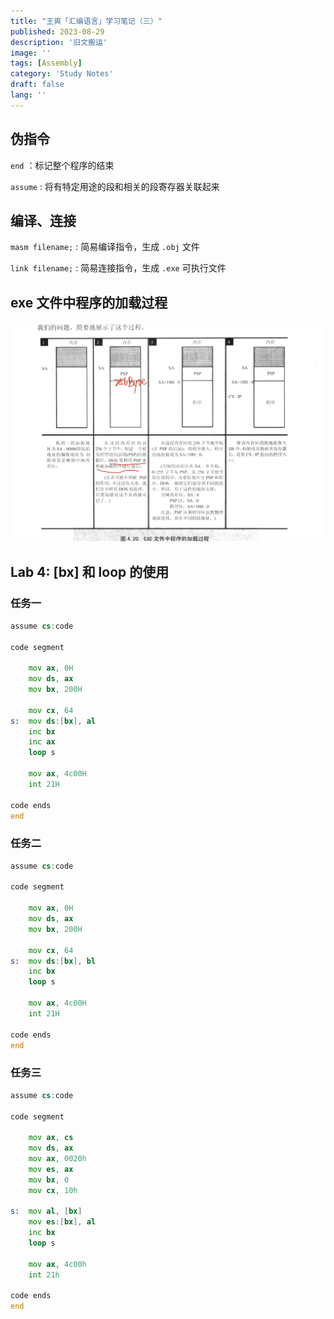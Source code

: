```yaml
---
title: "王爽「汇编语言」学习笔记（三）"
published: 2023-08-29
description: '旧文搬运'
image: ''
tags: [Assembly]
category: 'Study Notes'
draft: false 
lang: ''
---
```


## 伪指令

`end` ：标记整个程序的结束

`assume` : 将有特定用途的段和相关的段寄存器关联起来

## 编译、连接

`masm filename;` : 简易编译指令，生成 `.obj` 文件

`link filename;` : 简易连接指令，生成 `.exe` 可执行文件

## exe 文件中程序的加载过程

![](./exe.PNG)

## Lab 4: [bx] 和 loop 的使用

### 任务一

```asm
assume cs:code

code segment

    mov ax, 0H
    mov ds, ax
    mov bx, 200H

    mov cx, 64
s:  mov ds:[bx], al
    inc bx
    inc ax
    loop s

    mov ax, 4c00H
    int 21H

code ends
end
```

### 任务二

```asm
assume cs:code

code segment

    mov ax, 0H
    mov ds, ax
    mov bx, 200H

    mov cx, 64
s:  mov ds:[bx], bl
    inc bx
    loop s

    mov ax, 4c00H
    int 21H

code ends
end
```

### 任务三

```asm
assume cs:code

code segment

    mov ax, cs
    mov ds, ax
    mov ax, 0020h
    mov es, ax
    mov bx, 0
    mov cx, 10h

s:  mov al, [bx]
    mov es:[bx], al
    inc bx
    loop s

    mov ax, 4c00h
    int 21h

code ends
end
```